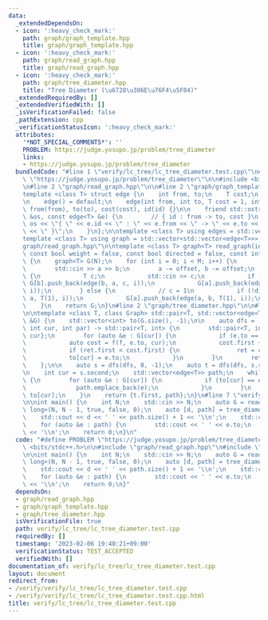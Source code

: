 ```yaml
---
data:
  _extendedDependsOn:
  - icon: ':heavy_check_mark:'
    path: graph/graph_template.hpp
    title: graph/graph_template.hpp
  - icon: ':heavy_check_mark:'
    path: graph/read_graph.hpp
    title: graph/read_graph.hpp
  - icon: ':heavy_check_mark:'
    path: graph/tree_diameter.hpp
    title: "Tree Diameter (\u6728\u306E\u76F4\u5F84)"
  _extendedRequiredBy: []
  _extendedVerifiedWith: []
  _isVerificationFailed: false
  _pathExtension: cpp
  _verificationStatusIcon: ':heavy_check_mark:'
  attributes:
    '*NOT_SPECIAL_COMMENTS*': ''
    PROBLEM: https://judge.yosupo.jp/problem/tree_diameter
    links:
    - https://judge.yosupo.jp/problem/tree_diameter
  bundledCode: "#line 1 \"verify/lc_tree/lc_tree_diameter.test.cpp\"\n#define PROBLEM\
    \ \"https://judge.yosupo.jp/problem/tree_diameter\"\n\n#include <bits/stdc++.h>\n\
    \n#line 2 \"graph/read_graph.hpp\"\n\n#line 2 \"graph/graph_template.hpp\"\n\n\
    template <class T> struct edge {\n    int from, to;\n    T cost;\n    int id;\n\
    \n    edge() = default;\n    edge(int from, int to, T cost = 1, int id = -1) :\
    \ from(from), to(to), cost(cost), id(id) {}\n\n    friend std::ostream &operator<<(std::ostream\
    \ &os, const edge<T> &e) {\n        // { id : from -> to, cost }\n        return\
    \ os << \"{ \" << e.id << \" : \" << e.from << \" -> \" << e.to << \", \" << e.cost\
    \ << \" }\";\n    }\n};\n\ntemplate <class T> using edges = std::vector<edge<T>>;\n\
    template <class T> using graph = std::vector<std::vector<edge<T>>>;\n#line 4 \"\
    graph/read_graph.hpp\"\n\ntemplate <class T> graph<T> read_graph(int N, int M,\
    \ const bool weight = false, const bool directed = false, const int offset = 1)\
    \ {\n    graph<T> G(N);\n    for (int i = 0; i < M; i++) {\n        int a, b;\n\
    \        std::cin >> a >> b;\n        a -= offset, b -= offset;\n        if (weight)\
    \ {\n            T c;\n            std::cin >> c;\n            if (!directed)\
    \ G[b].push_back(edge(b, a, c, i));\n            G[a].push_back(edge(a, b, c,\
    \ i));\n        } else {\n            // c = 1\n            if (!directed) G[b].push_back(edge(b,\
    \ a, T(1), i));\n            G[a].push_back(edge(a, b, T(1), i));\n        }\n\
    \    }\n    return G;\n}\n#line 2 \"graph/tree_diameter.hpp\"\n\n#line 4 \"graph/tree_diameter.hpp\"\
    \n\ntemplate <class T, class Graph> std::pair<T, std::vector<edge<T>>> tree_diameter(Graph\
    \ &G) {\n    std::vector<int> to(G.size(), -1);\n\n    auto dfs = [&](auto f,\
    \ int cur, int par) -> std::pair<T, int> {\n        std::pair<T, int> ret = {0,\
    \ cur};\n        for (auto &e : G[cur]) {\n            if (e.to == par) continue;\n\
    \            auto cost = f(f, e.to, cur);\n            cost.first += e.cost;\n\
    \            if (ret.first < cost.first) {\n                ret = cost;\n    \
    \            to[cur] = e.to;\n            }\n        }\n        return ret;\n\
    \    };\n\n    auto s = dfs(dfs, 0, -1);\n    auto t = dfs(dfs, s.second, -1);\n\
    \n    int cur = s.second;\n    std::vector<edge<T>> path;\n    while (cur != t.second)\
    \ {\n        for (auto &e : G[cur]) {\n            if (to[cur] == e.to) {\n  \
    \              path.emplace_back(e);\n            }\n        }\n        cur =\
    \ to[cur];\n    }\n    return {t.first, path};\n}\n#line 7 \"verify/lc_tree/lc_tree_diameter.test.cpp\"\
    \n\nint main() {\n    int N;\n    std::cin >> N;\n    auto G = read_graph<long\
    \ long>(N, N - 1, true, false, 0);\n    auto [d, path] = tree_diameter<long long>(G);\n\
    \    std::cout << d << ' ' << path.size() + 1 << '\\n';\n    std::cout << path.front().from;\n\
    \    for (auto &e : path) {\n        std::cout << ' ' << e.to;\n    }\n    std::cout\
    \ << '\\n';\n    return 0;\n}\n"
  code: "#define PROBLEM \"https://judge.yosupo.jp/problem/tree_diameter\"\n\n#include\
    \ <bits/stdc++.h>\n\n#include \"graph/read_graph.hpp\"\n#include \"graph/tree_diameter.hpp\"\
    \n\nint main() {\n    int N;\n    std::cin >> N;\n    auto G = read_graph<long\
    \ long>(N, N - 1, true, false, 0);\n    auto [d, path] = tree_diameter<long long>(G);\n\
    \    std::cout << d << ' ' << path.size() + 1 << '\\n';\n    std::cout << path.front().from;\n\
    \    for (auto &e : path) {\n        std::cout << ' ' << e.to;\n    }\n    std::cout\
    \ << '\\n';\n    return 0;\n}"
  dependsOn:
  - graph/read_graph.hpp
  - graph/graph_template.hpp
  - graph/tree_diameter.hpp
  isVerificationFile: true
  path: verify/lc_tree/lc_tree_diameter.test.cpp
  requiredBy: []
  timestamp: '2023-02-06 19:40:21+09:00'
  verificationStatus: TEST_ACCEPTED
  verifiedWith: []
documentation_of: verify/lc_tree/lc_tree_diameter.test.cpp
layout: document
redirect_from:
- /verify/verify/lc_tree/lc_tree_diameter.test.cpp
- /verify/verify/lc_tree/lc_tree_diameter.test.cpp.html
title: verify/lc_tree/lc_tree_diameter.test.cpp
---
```

